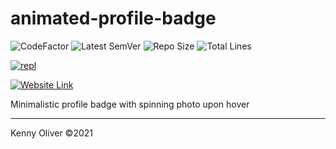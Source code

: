 # animated-profile-badge

![CodeFactor](https://www.codefactor.io/repository/github/KennyOliver/animated-profile-badge/badge?style=for-the-badge)
![Latest SemVer](https://img.shields.io/github/v/tag/KennyOliver/animated-profile-badge?label=version&sort=semver&style=for-the-badge)
![Repo Size](https://img.shields.io/github/repo-size/KennyOliver/animated-profile-badge?style=for-the-badge)
![Total Lines](https://img.shields.io/tokei/lines/github/KennyOliver/animated-profile-badge?style=for-the-badge)

[![repl](https://repl.it/badge/github/KennyOliver/animated-profile-badge)](https://repl.it/@KennyOliver/animated-profile-badge)

[![Website Link](https://img.shields.io/badge/View%20Without%20The%20Code-252525?style=for-the-badge&logo=safari&logoColor=white&link=https://animated-profile-badge.kennyoliver.repl.co)](https://animated-profile-badge.kennyoliver.repl.co)

Minimalistic profile badge with spinning photo upon hover

---
Kenny Oliver ©2021
